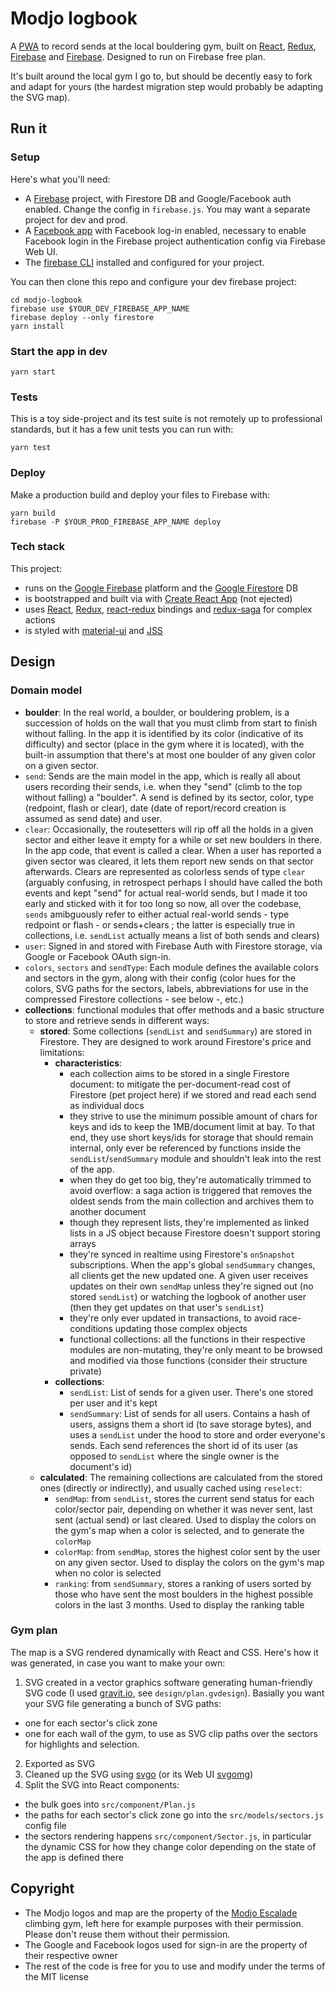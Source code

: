 # Modjo logbook

A [PWA](https://developers.google.com/web/progressive-web-apps/) to record sends at the local bouldering gym, built on [React](https://reactjs.org/), [Redux](https://redux.js.org/), [Firebase](https://firebase.google.com/) and [Firebase](https://firebase.google.com/docs/firestore/). Designed to run on Firebase free plan.

It's built around the local gym I go to, but should be decently easy to fork and adapt for yours (the hardest migration step would probably be adapting the SVG map).

## Run it

### Setup

Here's what you'll need:

- A [Firebase](https://firebase.google.com/) project, with Firestore DB and Google/Facebook auth enabled. Change the config in `firebase.js`. You may want a separate project for dev and prod.
- A [Facebook app](https://developers.facebook.com/) with Facebook log-in enabled, necessary to enable Facebook login in the Firebase project authentication config via Firebase Web UI.
- The [firebase CLI](https://firebase.google.com/docs/cli/) installed and configured for your project.

You can then clone this repo and configure your dev firebase project:

```
cd modjo-logbook
firebase use $YOUR_DEV_FIREBASE_APP_NAME
firebase deploy --only firestore
yarn install
```

### Start the app in dev

```
yarn start
```

### Tests

This is a toy side-project and its test suite is not remotely up to professional standards, but it has a few unit tests you can run with:

```
yarn test
```

### Deploy

Make a production build and deploy your files to Firebase with:

```
yarn build
firebase -P $YOUR_PROD_FIREBASE_APP_NAME deploy
```

### Tech stack

This project:

- runs on the [Google Firebase](https://firebase.google.com/) platform and the [Google Firestore](https://firebase.google.com/docs/firestore/) DB
- is bootstrapped and built via with [Create React App](https://github.com/facebookincubator/create-react-app) (not ejected)
- uses [React](https://reactjs.org/), [Redux](https://redux.js.org/), [react-redux](https://github.com/reduxjs/react-redux) bindings and [redux-saga](https://redux-saga.js.org/) for complex actions
- is styled with [material-ui](https://material-ui.com/) and [JSS](https://github.com/cssinjs/jss)

## Design

### Domain model

- **boulder**: In the real world, a boulder, or bouldering problem, is a succession of holds on the wall that you must climb from start to finish without falling. In the app it is identified by its color (indicative of its difficulty) and sector (place in the gym where it is located), with the built-in assumption that there's at most one boulder of any given color on a given sector.
- `send`: Sends are the main model in the app, which is really all about users recording their sends, i.e. when they "send" (climb to the top without falling) a "boulder". A send is defined by its sector, color, type (redpoint, flash or clear), date (date of report/record creation is assumed as send date) and user.
- `clear`: Occasionally, the routesetters will rip off all the holds in a given sector and either leave it empty for a while or set new boulders in there. In the app code, that event is called a clear. When a user has reported a given sector was cleared, it lets them report new sends on that sector afterwards. Clears are represented as colorless sends of type `clear` (arguably confusing, in retrospect perhaps I should have called the both events and kept "send" for actual real-world sends, but I made it too early and sticked with it for too long so now, all over the codebase, `sends` amibguously refer to either actual real-world sends - type redpoint or flash - or sends+clears ; the latter is especially true in collections, i.e. `sendList` actually means a list of both sends and clears)
- `user`: Signed in and stored with Firebase Auth with Firestore storage, via Google or Facebook OAuth sign-in.
- `colors`, `sectors` and `sendType`: Each module defines the available colors and sectors in the gym, along with their config (color hues for the colors, SVG paths for the sectors, labels, abbreviations for use in the compressed Firestore collections - see below -, etc.)
- **collections**: functional modules that offer methods and a basic structure to store and retrieve sends in different ways:
  - **stored**: Some collections (`sendList` and `sendSummary`) are stored in Firestore. They are designed to work around Firestore's price and limitations:
    - **characteristics**:
      - each collection aims to be stored in a single Firestore document: to mitigate the per-document-read cost of Firestore (pet project here) if we stored and read each send as individual docs
      - they strive to use the minimum possible amount of chars for keys and ids to keep the 1MB/document limit at bay. To that end, they use short keys/ids for storage that should remain internal, only ever be referenced by functions inside the `sendList`/`sendSummary` module and shouldn't leak into the rest of the app.
      - when they do get too big, they're automatically trimmed to avoid overflow: a saga action is triggered that removes the oldest sends from the main collection and archives them to another document
      - though they represent lists, they're implemented as linked lists in a JS object because Firestore doesn't support storing arrays
      - they're synced in realtime using Firestore's `onSnapshot` subscriptions. When the app's global `sendSummary` changes, all clients get the new updated one. A given user receives updates on their own `sendMap` unless they're signed out (no stored `sendList`) or watching the logbook of another user (then they get updates on that user's `sendList`)
      - they're only ever updated in transactions, to avoid race-conditions updating those complex objects
      - functional collections: all the functions in their respective modules are non-mutating, they're only meant to be browsed and modified via those functions (consider their structure private)
    - **collections**:
      - `sendList`: List of sends for a given user. There's one stored per user and it's kept
      - `sendSummary`: List of sends for all users. Contains a hash of users, assigns them a short id (to save storage bytes), and uses a `sendList` under the hood to store and order everyone's sends. Each send references the short id of its user (as opposed to `sendList` where the single owner is the document's id)
  - **calculated**: The remaining collections are calculated from the stored ones (directly or indirectly), and usually cached using `reselect`:
    - `sendMap`: from `sendList`, stores the current send status for each color/sector pair, depending on whether it was never sent, last sent (actual send) or last cleared. Used to display the colors on the gym's map when a color is selected, and to generate the `colorMap`
    - `colorMap`: from `sendMap`, stores the highest color sent by the user on any given sector. Used to display the colors on the gym's map when no color is selected
    - `ranking`: from `sendSummary`, stores a ranking of users sorted by those who have sent the most boulders in the highest possible colors in the last 3 months. Used to display the ranking table

### Gym plan

The map is a SVG rendered dynamically with React and CSS. Here's how it was generated, in case you want to make your own:

1. SVG created in a vector graphics software generating human-friendly SVG code (I used [gravit.io](https://designer.gravit.io/), see `design/plan.gvdesign`). Basially you want your SVG file generating a bunch of SVG paths:
  - one for each sector's click zone
  - one for each wall of the gym, to use as SVG clip paths over the sectors for highlights and selection.
2. Exported as SVG
3. Cleaned up the SVG using [svgo](https://github.com/svg/svgo) (or its Web UI [svgomg](https://jakearchibald.github.io/svgomg/))
4. Split the SVG into React components:
  - the bulk goes into `src/component/Plan.js`
  - the paths for each sector's click zone go into the `src/models/sectors.js` config file
  - the sectors rendering happens `src/component/Sector.js`, in particular the dynamic CSS for how they change color depending on the state of the app is defined there

## Copyright

- The Modjo logos and map are the property of the [Modjo Escalade](http://www.modjo-escalade.fr/) climbing gym, left here for example purposes with their permission. Please don't reuse them without their permission.
- The Google and Facebook logos used for sign-in are the property of their respective owner
- The rest of the code is free for you to use and modify under the terms of the MIT license
